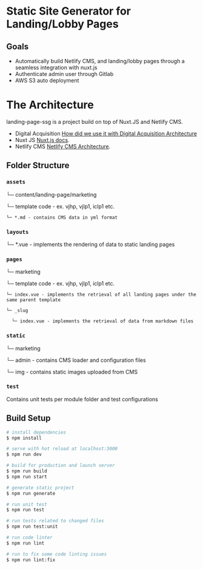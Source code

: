 # Static Site Generator for Landing/Lobby Pages 

## Goals
- Automatically build Netlify CMS, and landing/lobby pages through a seamless integration with nuxt.js
- Authenticate admin user through Gitlab
- AWS S3 auto deployment

# The Architecture
landing-page-ssg is a project build on top of Nuxt.JS and Netlify CMS.
- Digital Acquisition [How did we use it with Digital Acquisition Architecture](https://wiki.jpj.com/display/ITDEV/DAS+-+Architectural+Platform)
- Nuxt JS [Nuxt.js docs](https://nuxtjs.org).
- Netlify CMS [Netlify CMS Architecture](https://www.netlifycms.org/docs/architecture/#:~:text=Netlify%20CMS%20is%20a%20React,collections%20%2C%20entries%20%2C%20and%20widgets%20.&text=The%20structure%20of%20an%20entry,a%20label%20%2C%20and%20a%20widget%20.).

## Folder Structure

### `assets`
└─ content/landing-page/marketing

  └─ template code - ex. vjhp, vjlp1, iclp1 etc.

    └─ *.md - contains CMS data in yml format

### `layouts`
└─ *.vue - implements the rendering of data to static landing pages

### `pages`
└─ marketing

  └─ template code - ex. vjhp, vjlp1, iclp1 etc.

    └─ index.vue - implements the retrieval of all landing pages under the same parent template

    └─ _slug

      └─ index.vue - implements the retrieval of data from markdown files

### `static`
└─ marketing

  └─ admin - contains CMS loader and configuration files
  
  └─ img - contains static images uploaded from CMS

### `test`
Contains unit tests per module folder and test configurations

## Build Setup

```bash
# install dependencies
$ npm install

# serve with hot reload at localhost:3000
$ npm run dev

# build for production and launch server
$ npm run build
$ npm run start

# generate static project
$ npm run generate

# run unit test
$ npm run test

# run tests related to changed files
$ npm run test:unit

# run code linter
$ npm run lint

# run to fix some code linting issues
$ npm run lint:fix

```

